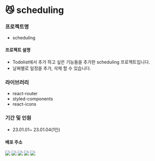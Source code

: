 # 😼 scheduling

### 프로젝트명
- scheduling

#### 프로젝트 설명
- Todolist에서 추가 하고 싶은 기능들을 추가한 scheduling 프로젝트입니다.
- 날짜별로 일정을 추가, 삭제 할 수 있습니다.

### 라이브러리
- react-router
- styled-components
- react-icons

### 기간 및 인원
- 23.01.01~ 23.01.04(1인)

#### 배포 주소


<img src="https://img.shields.io/badge/JavaScript-F7DF1E?style=for-the-badge&logo=JavaScript&logoColor=white"> <img src="https://img.shields.io/badge/React-61DAFB?style=for-the-badge&logo=React&logoColor=white"> 
<img src="https://img.shields.io/badge/styled--components-DB7093?style=for-the-badge&logo=styled-components&logoColor=white">
<img src="https://img.shields.io/badge/HTML5-E34F26?style=for-the-badge&logo=HTML5&logoColor=white">
<img src="https://img.shields.io/badge/CSS3-1572B6?style=for-the-badge&logo=CSS3&logoColor=white">
